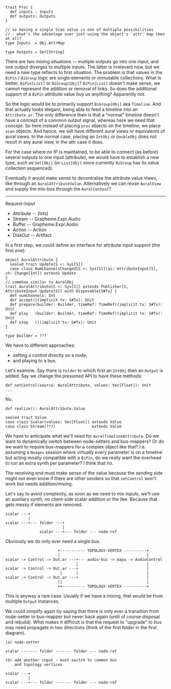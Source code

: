     trait Proc {
      def inputs : Inputs
      def outputs: Outputs
    }
    
    // so having a single Scan value is one of multiple possibilities
    // - what's the advantage over just using the object's `attr` map then at all?
    type Inputs  = Obj.AttrMap
    
    type Outputs = Set[String]
    
There are two mixing situations -- multiple outputs go into one input,
and one output diverges to multiple inputs. The latter is irrelevant now,
but we need a new type reflects to first situation. The problem is that
values in the `BiPin` / `BiGroup` logic are single elements or immutable
collections. What is better, `BiPin[List]` or `BiGroup[Obj]`?
`BiPin[List]` doesn't make sense, we cannot represent the addition or
removal of links. So does the additional support of a `BiPin` attribute value
buy us anything? Apparently _not_.

So the logic would be to primarily support `BiGroup[Obj]` aka `Timeline`.
And that actually looks elegant, being able to feed a timeline into an
`Attribute.ar`. The only difference then is that a "normal" timeline
doesn't have a concept of a common output signal, whereas here we need
that concept. So here instead of placing `proc` objects on the timeline,
we place `scan` objects. And hence, we will have different aural views
or equivalents of aural views. In the normal case, placing an `IntObj` or
`DoubleObj` does not result in any aural view, in the attr case it does.

For the case where no tP is maintained, to be able to connect (as before)
several outputs to one input (attribute), we would have to establish a
new type, such as `Set[Obj]` (or `List[Obj]` since currently `BiGroup`
has its value collection sequenced).

Eventually it would make sense to decentralise the attribute value views,
like through an `AuralAttributeValue`. Alternatively we can reuse `AuralView`
and supply the mix-bus through the `AuralContext`?

-------------------------------------

Request-Input

- Attribute     -- (lots)
- Stream        -- Grapheme.Expr.Audio
- Buffer        -- Grapheme.Expr.Audio
- Action        -- Action
- DiskOut       -- Artifact

In a first step, we could define an interface for attribute input support (the first one):

    object AuralAttribute {
      sealed trait Update[S <: Sys[S]]
      case class NumChannelsChanged[S <: Sys[S]](ai: AttributeInput[S], ch: Change[Int]) extends Update
    }
    // somehow similar to AuralObj
    trait AuralAttribute[S <: Sys[S]] extends Publisher[S, AttributeInput.Update[S]] with Disposable[S#Tx] {
      def numChannels: Int
      def accept()(implicit tx: S#Tx): Unit
      def prepare(builder: Builder, timeRef: TimeRef)(implicit tx: S#Tx): Unit
      def play   (builder: Builder, timeRef: TimeRef)(implicit tx: S#Tx): Unit
      def stop   ()(implicit tx: S#Tx): Unit
    }
    
    type Builder = ???
    
We have to different approaches:
 
 - setting a control directly on a node,
 - and playing to a bus.
 
Let's examine. Say there is `Folder` to which first an `IntObj` then an `Output` is added.
Say we change the presumed API to have these methods:

    def setControl(source: AuralAttribute, values: Vec[Float]): Unit
    ...
    
No.

    def realize(): AuralAttribute.Value
    
    sealed trait Value
    case class Scalar(values: Vec[Float]) extends Value
    case class Stream(???)                extends Value

We have to anticipate what we'll need for `AuralTimelineAttribute`. Do we want to dynamically
switch between node-setters and bus-mappers? Or do we want to require bus-mappers for a complex
object like that? I.e. assuming a `Nuages` session where virtually every parameter is on a
timeline but acting mostly compatible with a `BiPin`, do we really want the overhead to run
an extra synth per parameter? I think that _no_.

The receiving end must make sense of the value because the sending side might not
even know if there are other senders so that `setControl` won't work but needs addition/mixing.

Let's say to avoid complexity, as soon as we need to mix inputs, we'll use an auxiliary synth,
no client-side scalar addition or the like. Because that gets messy if elements are removed.

    scalar ---+
              |
    scalar ---+--- folder ---+
                             |
                   scalar ---+--- folder --- node-ref

Obviously we do only ever need a single bus.

                           +----------- TOPOLOGY-VERTEX ----------+
                           |                                      |
    scalar -> Control -> Out.ar ---+--- audio-bus -> mapa -> AudioControl
                                   |                              |
    scalar -> Control -> Out.ar ---+                              |
                            |      |                              |
    scalar -> Control -> Out.ar ---+                              |
                           ||                                     |
                           ++---------- TOPOLOGY-VERTEX ----------+

This is anyway a rare case. Usually if we have a mixing, that would be from multiple `Output` instances.

We could simplify again by saying that there is only ever a transition from node-setter to bus-mapper
but never back again (until of course disposal and rebuild). What makes it difficult is that the request
to "upgrade" to bus may need propagate in two directions (think of the first folder in the first diagram).
 
    (a) node-setter
    
    scalar ------- folder ------- folder --- node-ref

    (b) add another input - must switch to common bus
        and topology vertices
    
    scalar ---+
              |
    scalar ---+--- folder ------- folder --- node-ref

